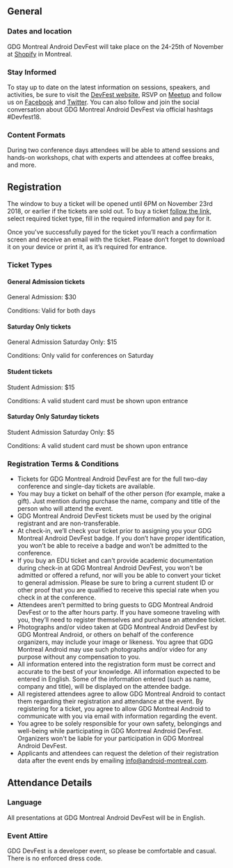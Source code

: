 ## General

### Dates and location

GDG Montreal Android DevFest will take place on the 24-25th of November at [Shopify]( https://goo.gl/Zwi76g) in Montreal.

### Stay Informed

To stay up to date on the latest information on sessions, speakers, and activities, be sure to visit the [DevFest website](http://android-montreal.com/), RSVP on [Meetup]( https://www.meetup.com/GDG-Montreal-Android/events/254850545/) and follow us on [Facebook](https://www.facebook.com/AndroidMontreal) and [Twitter](https://twitter.com/@androidmontreal). You can also follow and join the social conversation about GDG Montreal Android DevFest via official hashtags #Devfest18.

### Content Formats

During two conference days attendees will be able to attend sessions and hands-on workshops, chat with experts and attendees at coffee breaks, and more.

  
## Registration

The window to buy a ticket will be opened until 6PM on November 23rd 2018, or earlier if the tickets are sold out. To buy a ticket [follow the link]( https://www.eventbrite.ca/e/devfest-2018-tickets-50486474404), select required ticket type, fill in the required information and pay for it.

Once you've successfully payed for the ticket you’ll reach a confirmation screen and receive an email with the ticket. Please don’t forget to download it on your device or print it, as it’s required for entrance.

### Ticket Types

#### **General Admission tickets**

General Admission: $30

Conditions: Valid for both days

#### **Saturday Only tickets**

General Admission Saturday Only: $15

Conditions: Only valid for conferences on Saturday

#### **Student tickets**

Student Admission: $15

Conditions: A valid student card must be shown upon entrance

#### **Saturday Only Saturday tickets**

Student Admission Saturday Only: $5

Conditions: A valid student card must be shown upon entrance
  

### Registration Terms & Conditions

- Tickets for GDG Montreal Android DevFest are for the full two-day conference and single-day tickets are available. 
- You may buy a ticket on behalf of the other person (for example, make a gift). Just mention during purchase the name, company and title of the person who will attend the event. 
- GDG Montreal Android DevFest tickets must be used by the original registrant and are non-transferable.  
- At check-in, we’ll check your ticket prior to assigning you your GDG Montreal Android DevFest badge. If you don’t have proper identification, you won’t be able to receive a badge and won’t be admitted to the conference. 
- If you buy an EDU ticket and can't provide academic documentation during check-in at GDG Montreal Android DevFest, you won't be admitted or offered a refund, nor will you be able to convert your ticket to general admission. Please be sure to bring a current student ID or other proof that you are qualified to receive this special rate when you check in at the conference. 
- Attendees aren’t permitted to bring guests to GDG Montreal Android DevFest or to the after hours party. If you have someone traveling with you, they’ll need to register themselves and purchase an attendee ticket. 
- Photographs and/or video taken at GDG Montreal Android DevFest by GDG Montreal Android, or others on behalf of the conference organizers, may include your image or likeness. You agree that GDG Montreal Android may use such photographs and/or video for any purpose without any compensation to you. 
- All information entered into the registration form must be correct and accurate to the best of your knowledge. All information expected to be entered in English. Some of the information entered (such as name, company and title), will be displayed on the attendee badge.  
- All registered attendees agree to allow GDG Montreal Android to contact them regarding their registration and attendance at the event. By registering for a ticket, you agree to allow GDG Montreal Android to communicate with you via email with information regarding the event. 
- You agree to be solely responsible for your own safety, belongings and well-being while participating in GDG Montreal Android DevFest. Organizers won't be liable for your participation in GDG Montreal Android DevFest. 
- Applicants and attendees can request the deletion of their registration data after the event ends by emailing [info@android-montreal.com](mailto:info@android-montreal.com). 
  

## Attendance Details

### Language

All presentations at GDG Montreal Android DevFest will be in English.

### Event Attire

GDG DevFest is a developer event, so please be comfortable and casual. There is no enforced dress code.
